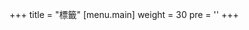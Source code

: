 +++
title = "標籤"
[menu.main]
  weight = 30
  pre = '<i aria-hidden="true" class="fas fa-fw fa-tags"></i>'
+++
